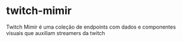 # twitch-mimir
 Twitch Mimir é uma coleção de endpoints com dados e componentes visuais que auxiliam streamers da twitch
